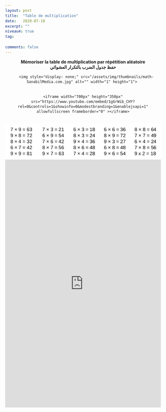 ```yaml
---
layout: post
title:  "Table de multiplication"
date:   2020-07-10
excerpt: ""
niveau4: true
tag:

comments: false
---
```


<center>
  <strong>  
  Mémoriser la table de multiplication par répétition aléatoire <br>
    حفظ جدول الضرب بالتكرار العشوائي
</strong> 

	   <img style="display: none;" src="/assets/img/thumbnails/math-SanabilMedia.com.jpg" alt="" width="1" height="1"> 


    <iframe width="700px" height="350px" src="https://www.youtube.com/embed/1gGrWib_CHY?rel=0&controls=1&showinfo=0&modestbranding=1&enablejsapi=1" allowfullscreen frameborder="0" ></iframe>

<br>
	   	<img src="/assets/img/table-de-multiplication-sanabilmedia.jpg" alt="Table de multiplication" >
<br>	<iframe src="https://docs.google.com/forms/d/e/1FAIpQLSeJPNYz8NItc6AE2Hx8iOccXbryl2-3QLI_gJ-RYOjFvqOACQ/viewform?embedded=true" width="100%" height="800" frameborder="0" marginheight="0" marginwidth="0">Loading…</iframe>

</center>

